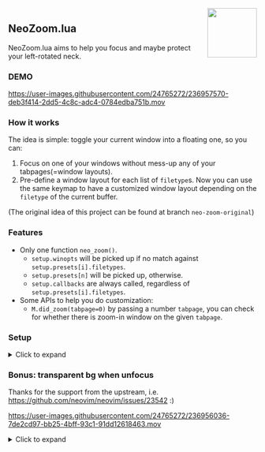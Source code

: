 <img src="https://neovim.io/logos/neovim-mark-flat.png" align="right" width="100" />

NeoZoom.lua
---

NeoZoom.lua aims to help you focus and maybe protect your left-rotated neck.


### DEMO

https://user-images.githubusercontent.com/24765272/236957570-deb3f414-2dd5-4c8c-adc4-0784edba751b.mov


### How it works

The idea is simple: toggle your current window into a floating one, so you can:

1. Focus on one of your windows without mess-up any of your tabpages(=window layouts).
2. Pre-define a window layout for each list of `filetype`s. Now you can use the same
   keymap to have a customized window layout depending on the `filetype` of the current buffer.

(The original idea of this project can be found at branch `neo-zoom-original`)


### Features

- Only one function `neo_zoom()`.
  - `setup.winopts` will be picked up if no match against `setup.presets[i].filetypes`.
  - `setup.presets[n]` will be picked up, otherwise.
  - `setup.callbacks` are always called, regardless of `setup.presets[i].filetypes`.
- Some APIs to help you do customization:
  - `M.did_zoom(tabpage=0)` by passing a number `tabpage`, you can check for whether there is zoom-in window on the given `tabpage`.


### Setup

<details>
<summary>Click to expand </summary>
<br>

> NOTE: remove `use` if you're using `lazy.nvim`.

```lua
use {
  'nyngwang/NeoZoom.lua',
  config = function ()
    require('neo-zoom').setup {
      popup = { enabled = true }, -- this is the default.
      -- NOTE: Add popup-effect (replace the window on-zoom with a `[No Name]`).
      -- EXPLAIN: This improves the performance, and you won't see two
      --          identical buffers got updated at the same time.
      -- popup = {
      --   enabled = true,
      --   exclude_filetypes = {},
      --   exclude_buftypes = {},
      -- },
      exclude_buftypes = { 'terminal' },
      -- exclude_filetypes = { 'lspinfo', 'mason', 'lazy', 'fzf', 'qf' },
      winopts = {
        offset = {
          -- NOTE: omit `top`/`left` to center the floating window vertically/horizontally.
          -- top = 0,
          -- left = 0.17,
          width = 150,
          height = 0.85,
        },
        -- NOTE: check :help nvim_open_win() for possible border values.
        border = 'thicc', -- this is a preset, try it :)
      },
      presets = {
        {
          -- NOTE: regex pattern can be used here!
          filetypes = { 'dapui_.*', 'dap-repl' },
          winopts = {
            offset = { top = 0.02, left = 0.26, width = 0.74, height = 0.25 },
          },
        },
        {
          filetypes = { 'markdown' },
          callbacks = {
            function () vim.wo.wrap = true end,
          },
        },
      },
    }
    vim.keymap.set('n', '<CR>', function () vim.cmd('NeoZoomToggle') end, { silent = true, nowait = true })
  end
}
```

</details>


### Bonus: transparent bg when unfocus

Thanks for the support from the upstream, i.e. https://github.com/neovim/neovim/issues/23542 :) 

https://user-images.githubusercontent.com/24765272/236956036-7de2cd97-bb25-4bff-93c1-91dd12618463.mov

<details>
<summary>Click to expand</summary>
<br>

```lua
vim.api.nvim_create_autocmd({ 'WinEnter' }, {
  callback = function ()
    local zoom_book = require('neo-zoom').zoom_book

    if require('neo-zoom').is_neo_zoom_float()
    then for z, _ in pairs(zoom_book) do vim.wo[z].winbl = 0 end
    else for z, _ in pairs(zoom_book) do vim.wo[z].winbl = 20 end
    end
  end
})
```

</details>
